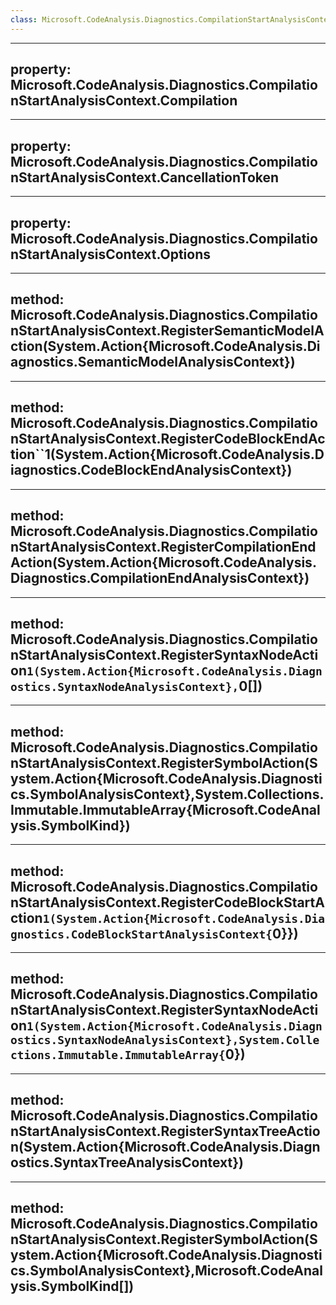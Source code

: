 ```yaml
---
class: Microsoft.CodeAnalysis.Diagnostics.CompilationStartAnalysisContext
---
```


---
property: Microsoft.CodeAnalysis.Diagnostics.CompilationStartAnalysisContext.Compilation
---

---
property: Microsoft.CodeAnalysis.Diagnostics.CompilationStartAnalysisContext.CancellationToken
---

---
property: Microsoft.CodeAnalysis.Diagnostics.CompilationStartAnalysisContext.Options
---

---
method: Microsoft.CodeAnalysis.Diagnostics.CompilationStartAnalysisContext.RegisterSemanticModelAction(System.Action{Microsoft.CodeAnalysis.Diagnostics.SemanticModelAnalysisContext})
---

---
method: Microsoft.CodeAnalysis.Diagnostics.CompilationStartAnalysisContext.RegisterCodeBlockEndAction``1(System.Action{Microsoft.CodeAnalysis.Diagnostics.CodeBlockEndAnalysisContext})
---

---
method: Microsoft.CodeAnalysis.Diagnostics.CompilationStartAnalysisContext.RegisterCompilationEndAction(System.Action{Microsoft.CodeAnalysis.Diagnostics.CompilationEndAnalysisContext})
---

---
method: Microsoft.CodeAnalysis.Diagnostics.CompilationStartAnalysisContext.RegisterSyntaxNodeAction``1(System.Action{Microsoft.CodeAnalysis.Diagnostics.SyntaxNodeAnalysisContext},``0[])
---

---
method: Microsoft.CodeAnalysis.Diagnostics.CompilationStartAnalysisContext.RegisterSymbolAction(System.Action{Microsoft.CodeAnalysis.Diagnostics.SymbolAnalysisContext},System.Collections.Immutable.ImmutableArray{Microsoft.CodeAnalysis.SymbolKind})
---

---
method: Microsoft.CodeAnalysis.Diagnostics.CompilationStartAnalysisContext.RegisterCodeBlockStartAction``1(System.Action{Microsoft.CodeAnalysis.Diagnostics.CodeBlockStartAnalysisContext{``0}})
---

---
method: Microsoft.CodeAnalysis.Diagnostics.CompilationStartAnalysisContext.RegisterSyntaxNodeAction``1(System.Action{Microsoft.CodeAnalysis.Diagnostics.SyntaxNodeAnalysisContext},System.Collections.Immutable.ImmutableArray{``0})
---

---
method: Microsoft.CodeAnalysis.Diagnostics.CompilationStartAnalysisContext.RegisterSyntaxTreeAction(System.Action{Microsoft.CodeAnalysis.Diagnostics.SyntaxTreeAnalysisContext})
---

---
method: Microsoft.CodeAnalysis.Diagnostics.CompilationStartAnalysisContext.RegisterSymbolAction(System.Action{Microsoft.CodeAnalysis.Diagnostics.SymbolAnalysisContext},Microsoft.CodeAnalysis.SymbolKind[])
---

